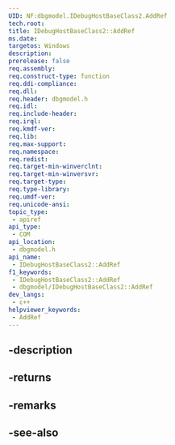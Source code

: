 ```yaml
---
UID: NF:dbgmodel.IDebugHostBaseClass2.AddRef
tech.root: 
title: IDebugHostBaseClass2::AddRef
ms.date: 
targetos: Windows
description: 
prerelease: false
req.assembly: 
req.construct-type: function
req.ddi-compliance: 
req.dll: 
req.header: dbgmodel.h
req.idl: 
req.include-header: 
req.irql: 
req.kmdf-ver: 
req.lib: 
req.max-support: 
req.namespace: 
req.redist: 
req.target-min-winverclnt: 
req.target-min-winversvr: 
req.target-type: 
req.type-library: 
req.umdf-ver: 
req.unicode-ansi: 
topic_type:
 - apiref
api_type:
 - COM
api_location:
 - dbgmodel.h
api_name:
 - IDebugHostBaseClass2::AddRef
f1_keywords:
 - IDebugHostBaseClass2::AddRef
 - dbgmodel/IDebugHostBaseClass2::AddRef
dev_langs:
 - c++
helpviewer_keywords:
 - AddRef
---
```


## -description

## -returns

## -remarks

## -see-also

